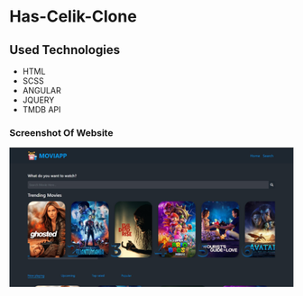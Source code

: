 # Has-Celik-Clone
## Used Technologies 
* HTML
* SCSS
* ANGULAR
* JQUERY
* TMDB API
### Screenshot Of Website 
![Ekran resmi1](https://github.com/CavdarEsra/MovieApp/blob/main/ekrang%C3%B6r%C3%BCnt%C3%BCleri/Screenshot_6.jpg)






